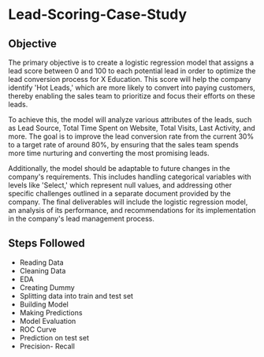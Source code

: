 # Lead-Scoring-Case-Study

## Objective

The primary objective is to create a logistic regression model that assigns a lead score between 0 and 100 to each potential lead in order to optimize the lead conversion process for X Education. This score will help the company identify 'Hot Leads,' which are more likely to convert into paying customers, thereby enabling the sales team to prioritize and focus their efforts on these leads.

To achieve this, the model will analyze various attributes of the leads, such as Lead Source, Total Time Spent on Website, Total Visits, Last Activity, and more. The goal is to improve the lead conversion rate from the current 30% to a target rate of around 80%, by ensuring that the sales team spends more time nurturing and converting the most promising leads.

Additionally, the model should be adaptable to future changes in the company's requirements. This includes handling categorical variables with levels like 'Select,' which represent null values, and addressing other specific challenges outlined in a separate document provided by the company. The final deliverables will include the logistic regression model, an analysis of its performance, and recommendations for its implementation in the company's lead management process.

## Steps Followed
- Reading Data
- Cleaning Data
- EDA
- Creating Dummy
- Splitting data into train and test set
- Building Model
- Making Predictions
- Model Evaluation
- ROC Curve
- Prediction on test set
- Precision- Recall
